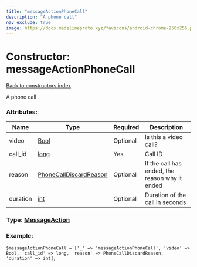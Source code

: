 ```yaml
---
title: "messageActionPhoneCall"
description: "A phone call"
nav_exclude: true
image: https://docs.madelineproto.xyz/favicons/android-chrome-256x256.png
---
```

# Constructor: messageActionPhoneCall  
[Back to constructors index](/API_docs/constructors/index.html)



A phone call

### Attributes:

| Name     |    Type       | Required | Description |
|----------|---------------|----------|-------------|
|video|[Bool](/API_docs/types/Bool.html) | Optional|Is this a video call?|
|call\_id|[long](/API_docs/types/long.html) | Yes|Call ID|
|reason|[PhoneCallDiscardReason](/API_docs/types/PhoneCallDiscardReason.html) | Optional|If the call has ended, the reason why it ended|
|duration|[int](/API_docs/types/int.html) | Optional|Duration of the call in seconds|



### Type: [MessageAction](/API_docs/types/MessageAction.html)


### Example:

```
$messageActionPhoneCall = ['_' => 'messageActionPhoneCall', 'video' => Bool, 'call_id' => long, 'reason' => PhoneCallDiscardReason, 'duration' => int];
```  
